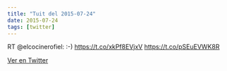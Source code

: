```yaml
---
title: "Tuit del 2015-07-24"
date: 2015-07-24
tags: [twitter]
---
```


RT @elcocinerofiel: :-) https://t.co/xkPf8EVjxV https://t.co/pSEuEVWK8R



[Ver en Twitter](https://twitter.com/i/web/status/624612961378631680)
